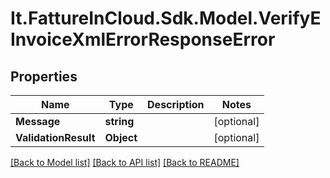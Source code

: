 # It.FattureInCloud.Sdk.Model.VerifyEInvoiceXmlErrorResponseError

## Properties

Name | Type | Description | Notes
------------ | ------------- | ------------- | -------------
**Message** | **string** |  | [optional] 
**ValidationResult** | **Object** |  | [optional] 

[[Back to Model list]](../README.md#documentation-for-models) [[Back to API list]](../README.md#documentation-for-api-endpoints) [[Back to README]](../README.md)

